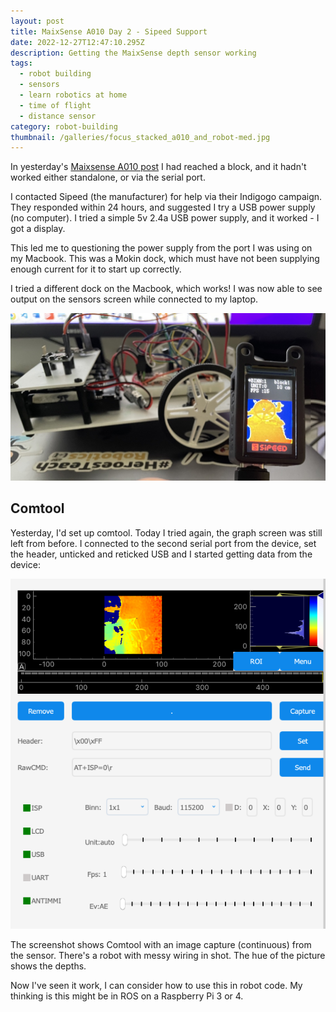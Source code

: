```yaml
---
layout: post
title: MaixSense A010 Day 2 - Sipeed Support
date: 2022-12-27T12:47:10.295Z
description: Getting the MaixSense depth sensor working
tags:
  - robot building
  - sensors
  - learn robotics at home
  - time of flight
  - distance sensor
category: robot-building
thumbnail: /galleries/focus_stacked_a010_and_robot-med.jpg
---
```

In yesterday's [Maixsense A010 post](/robot%20building/2022/12/26/maixsense-a010-first-impressions.html) I had reached a block, and it hadn't worked either standalone, or via the serial port.

I contacted Sipeed (the manufacturer) for help via their Indigogo campaign. They responded within 24 hours, and suggested I try a USB power supply (no computer). I tried a simple 5v 2.4a USB power supply, and it worked - I got a display.

This led me to questioning the power supply from the port I was using on my Macbook. This was a Mokin dock, which must have not been supplying enough current for it to start up correctly.

I tried a different dock on the Macbook, which works! I was now able to see output on the sensors screen while connected to my laptop.

![The MaixSense A010 sensor sensing depth of a robot](/galleries/focus_stacked_a010_and_robot-med.jpg)

## Comtool

Yesterday, I'd set up comtool. Today I tried again, the graph screen was still left from before. I connected to the second serial port from the device, set the header, unticked and reticked USB and I started getting data from the device:

![Screenshot of the comtool](/galleries/screenshot-2022-12-27-at-12.45.09.png)

The screenshot shows Comtool with an image capture (continuous) from the sensor. There's a robot with messy wiring in shot. The hue of the picture shows the depths.

Now I've seen it work, I can consider how to use this in robot code. My thinking is this might be in ROS on a Raspberry Pi 3 or 4.
